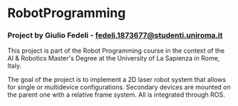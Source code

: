 # RobotProgramming
### Project by Giulio Fedeli - fedeli.1873677@studenti.uniroma.it 

This project is part of the Robot Programming course in the context of the  AI & Robotics Master's Degree at the University of La Sapienza in Rome, Italy.<br>

The goal of the project is to implement a 2D laser robot system that allows for single or multidevice configurations. Secondary devices are mounted on the parent one with a relative frame system. All is integrated through ROS.<br>
